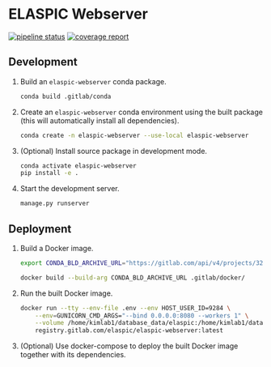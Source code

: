 # ELASPIC Webserver

[![pipeline status](https://gitlab.com/elaspic/elaspic-webserver/badges/v0.0.9/pipeline.svg)](https://gitlab.com/elaspic/elaspic-webserver/commits/v0.1.3/)
[![coverage report](https://gitlab.com/elaspic/elaspic-webserver/badges/v0.0.9/coverage.svg?job=test)](https://gitlab.com/elaspic/elaspic-webserver/commits/v0.1.3/)

## Development

1. Build an `elaspic-webserver` conda package.

   ```bash
   conda build .gitlab/conda
   ```

1. Create an `elaspic-webserver` conda environment using the built package (this will automatically install all dependencies).

   ```bash
   conda create -n elaspic-webserver --use-local elaspic-webserver
   ```

1. (Optional) Install source package in development mode.

   ```bash
   conda activate elaspic-webserver
   pip install -e .
   ```

1. Start the development server.

   ```bash
   manage.py runserver
   ```

## Deployment

1. Build a Docker image.

   ```bash
   export CONDA_BLD_ARCHIVE_URL="https://gitlab.com/api/v4/projects/3259401/jobs/artifacts/master/download?job=build"

   docker build --build-arg CONDA_BLD_ARCHIVE_URL .gitlab/docker/
   ```

1. Run the built Docker image.

   ```bash
   docker run --tty --env-file .env --env HOST_USER_ID=9284 \
       --env=GUNICORN_CMD_ARGS="--bind 0.0.0.0:8080 --workers 1" \
       --volume /home/kimlab1/database_data/elaspic:/home/kimlab1/database_data/elaspic:rw \
       registry.gitlab.com/elaspic/elaspic-webserver:latest
   ```

1. (Optional) Use docker-compose to deploy the built Docker image together with its dependencies.
